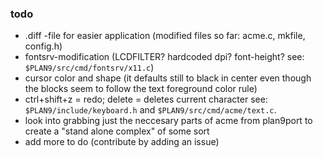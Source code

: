 ### todo
+ .diff -file for easier application (modified files so far: acme.c, mkfile, config.h)
+ fontsrv-modification (LCDFILTER? hardcoded dpi? font-height? see: `$PLAN9/src/cmd/fontsrv/x11.c`)
+ cursor color and shape (it defaults still to black in center even though the blocks seem to follow the text foreground color rule)
+ ctrl+shift+z = redo; delete = deletes current character see: `$PLAN9/include/keyboard.h` and `$PLAN9/src/cmd/acme/text.c`.
+ look into grabbing just the neccesary parts of acme from plan9port to create a "stand alone complex" of some sort
+ add more to do (contribute by adding an issue)
